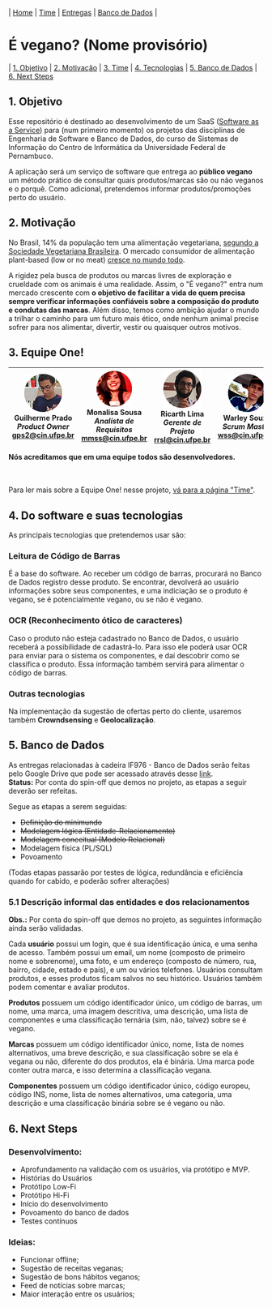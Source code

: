 | [Home](https://github.com/ricarthlima/eo-project-es) | [Time](/docs/paginas/time.md) | [Entregas](/docs/entregas_iterations)  | [Banco de Dados](https://github.com/ricarthlima/eo-project-es#5-banco-de-dados) |
# É vegano? (Nome provisório)
|  [1. Objetivo](#1-objetivo)
|  [2. Motivação](#2-motiva%C3%A7%C3%A3o)
|  [3. Time](#3-equipe-one)
|  [4. Tecnologias](#4-do-software-e-suas-tecnologias)
|  [5. Banco de Dados](#5-banco-de-dados)
|  [6. Next Steps](#6-next-steps)

## 1. Objetivo
Esse repositório é destinado ao desenvolvimento de um SaaS ([Software as a Service](https://blog.deskmanager.com.br/o-que-e-saas/)) para (num primeiro momento) os projetos das disciplinas de Engenharia de Software e Banco de Dados, do curso de Sistemas de Informação do Centro de Informática da Universidade Federal de Pernambuco.

A aplicação será um serviço de software que entrega ao **público vegano** um método prático de consultar quais produtos/marcas são ou não veganos e o porquê. Como adicional, pretendemos informar produtos/promoções perto do usuário.

## 2. Motivação
No Brasil, 14% da população tem uma alimentação vegetariana, [segundo a Sociedade Vegetariana Brasileira](https://g1.globo.com/bemestar/noticia/brasil-tem-14-de-vegetarianos-e-81-de-adeptos-a-dieta-com-carne-diz-pesquisa-ibope.ghtml). O mercado consumidor de alimentação plant-based (low or no meat) [cresce no mundo todo](http://revistapegn.globo.com/Revista/Common/0,,EMI130934-17153,00-CRESCE+O+MERCADO+VEGANO.html).  

A rigidez pela busca de produtos ou marcas livres de exploração e crueldade com os animais é uma realidade. Assim, o "É vegano?" entra num mercado crescente com **o objetivo de facilitar a vida de quem precisa sempre verificar informações confiáveis sobre a composição do produto e condutas das marcas**. Além disso, temos como ambição ajudar o mundo a trilhar o caminho para um futuro mais ético, onde nenhum animal precise sofrer para nos alimentar, divertir, vestir ou quaisquer outros motivos.

## 3. Equipe One!

|![Guilherme](https://raw.githubusercontent.com/ricarthlima/eo-project-es/master/docs/paginas/imagens/gps2.png) <br>Guilherme Prado<br>*Product Owner*<br><gps2@cin.ufpe.br> |![Monalisa](https://raw.githubusercontent.com/ricarthlima/eo-project-es/master/docs/paginas/imagens/mmss.png) <br>Monalisa Sousa<br>*Analísta de Requisitos*<br><mmss@cin.ufpe.br>|![Ricarth](https://raw.githubusercontent.com/ricarthlima/eo-project-es/master/docs/paginas/imagens/rrsl.png) <br>Ricarth Lima<br>*Gerente de Projeto*<br><rrsl@cin.ufpe.br>|![Warley](https://raw.githubusercontent.com/ricarthlima/eo-project-es/master/docs/paginas/imagens/wss.png) <br>Warley Souza<br>*Scrum Master*<br><wss@cin.ufpe.br>
|-|-|-|-|

**Nós acreditamos que em uma equipe todos são desenvolvedores.**

<br><br>
Para ler mais sobre a Equipe One! nesse projeto, [vá para a página "Time"](/docs/paginas/time.md).

## 4. Do software e suas tecnologias
As principais tecnologias que pretendemos usar são:

### Leitura de Código de Barras
É a base do software. Ao receber um código de barras, procurará no Banco de Dados registro desse produto. Se encontrar, devolverá ao usuário informações sobre seus componentes, e uma indiciação se o produto é vegano, se é potencialmente vegano, ou se não é vegano.

### OCR (Reconhecimento ótico de caracteres)
Caso o produto não esteja cadastrado no Banco de Dados, o usuário receberá a possibilidade de cadastrá-lo. Para isso ele poderá usar OCR para enviar para o sistema os componentes, e daí descobrir como se classifica o produto. Essa informação também servirá para alimentar o código de barras.

### Outras tecnologias
Na implementação da sugestão de ofertas perto do cliente, usaremos também **Crowndsensing** e **Geolocalização**.

## 5. Banco de Dados
As entregas relacionadas à cadeira IF976 - Banco de Dados serão feitas pelo Google Drive que pode ser acessado através desse [link](https://goo.gl/u5o5YJ).  
**Status:** Por conta do spin-off que demos no projeto, as etapas a seguir deverão ser refeitas.

Segue as etapas a serem seguidas:

- ~~Definição do minimundo~~
- ~~Modelagem lógica (Entidade-Relacionamento)~~
- ~~Modelagem conceitual (Modelo Relacional)~~
- Modelagem física (PL/SQL)
- Povoamento

(Todas etapas passarão por testes de lógica, redundância e eficiência quando for cabido, e poderão sofrer alterações)

### 5.1 Descrição informal das entidades e dos relacionamentos
**Obs.:** Por conta do spin-off que demos no projeto, as seguintes informação ainda serão validadas.

Cada **usuário** possui um login, que é sua identificação única, e uma senha de acesso. Também possui um email, um nome (composto de primeiro nome e sobrenome), uma foto, e um endereço (composto de número, rua, bairro, cidade, estado e país), e um ou vários telefones. Usuários consultam produtos, e esses produtos ficam salvos no seu histórico. Usuários também podem comentar e avaliar produtos.

**Produtos** possuem um código identificador único, um código de barras, um nome, uma marca, uma imagem descritiva, uma descrição, uma lista de componentes e uma classificação ternária (sim, não, talvez) sobre se é vegano.

**Marcas** possuem um código identificador único, nome, lista de nomes alternativos, uma breve descrição, e sua classificação sobre se ela é vegana ou não, diferente do dos produtos, ela é binária. Uma marca pode conter outra marca, e isso determina a classificação vegana.

**Componentes** possuem um código identificador único, código europeu, código INS, nome, lista de nomes alternativos, uma categoria, uma descrição e uma classificação binária sobre se é vegano ou não.

## 6. Next Steps

### Desenvolvimento:
- Aprofundamento na validação com os usuários, via protótipo e MVP.
- Histórias do Usuários
- Protótipo Low-Fi
- Protótipo Hi-Fi
- Início do desenvolvimento
- Povoamento do banco de dados
- Testes contínuos

### Ideias:
- Funcionar offline;
- Sugestão de receitas veganas;
- Sugestão de bons hábitos veganos;
- Feed de notícias sobre marcas;
- Maior interação entre os usuários;
